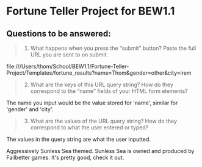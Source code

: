 # Fortune Teller Project for BEW1.1


## Questions to be answered:
> 1) What happens when you press the “submit” button? Paste the full URL you are sent to on submit.

file:///Users/thom/School/BEW1.1/Fortune-Teller-Project/Templates/fortune_results?name=Thom&gender=other&city=irem

> 2) What are the keys of this URL query string? How do they correspond to the “name” fields of your HTML form elements?

The name you input would be the value stored for 'name', similar for 'gender' and 'city'.

> 3) What are the values of the URL query string? How do they correspond to what the user entered or typed?

The values in the query string are what the  user inputted.







Aggressively Sunless Sea themed. Sunless Sea is owned and produced by Failbetter games. It's pretty good, check it out.
